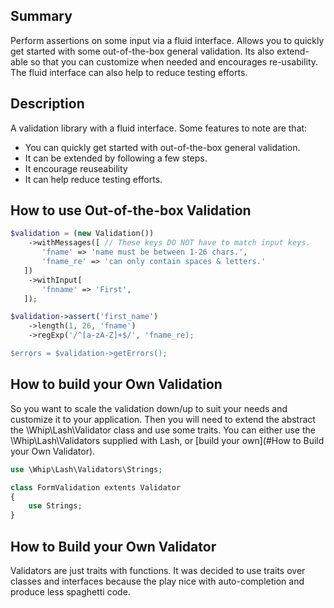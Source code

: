 ## Summary

Perform assertions on some input via a fluid interface. Allows you to quickly 
get started with some out-of-the-box general validation. Its also extend-able
so that you can customize when needed and encourages re-usability. The fluid 
interface can also help to reduce testing efforts.
  

## Description
A validation library with a fluid interface. Some features to note are that:

  * You can quickly get started with out-of-the-box general validation.
  * It can be extended by following a few steps.
  * It encourage reuseability
  * It can help reduce testing efforts.


## How to use Out-of-the-box Validation

```php
$validation = (new Validation())
    ->withMessages([ // These keys DO NOT have to match input keys.
       'fname' => 'name must be between 1-26 chars.',
       'fname_re' => 'can only contain spaces & letters.'
   ])
    ->withInput[
       'fnname' => 'First',
   ]);

$validation->assert('first_name')
    ->length(1, 26, 'fname')
    ->regExp('/^[a-zA-Z]+$/', 'fname_re);

$errors = $validation->getErrors();
```


## How to build your Own Validation

So you want to scale the validation down/up to suit your needs and 
customize it to your application. Then you will need to extend the abstract the 
\Whip\Lash\Validator class and use some traits. You can either use the 
\Whip\Lash\Validators supplied with Lash, or [build your own](#How to Build your Own Validator).

```php
use \Whip\Lash\Validators\Strings;

class FormValidation extents Validator
{
    use Strings; 
}
```
## How to Build your Own Validator

Validators are just traits with functions. It was decided to use traits over 
classes and interfaces because the play nice with auto-completion and produce 
less spaghetti code.

```php

```